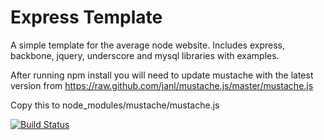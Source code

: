 # Express Template

A simple template for the average node website.
Includes express, backbone, jquery, underscore and mysql libraries with examples.

After running npm install you will need to update mustache with the latest version from 
https://raw.github.com/janl/mustache.js/master/mustache.js

Copy this to node_modules/mustache/mustache.js



[![Build Status](https://secure.travis-ci.org/Qazzian/expressTemplate.png?branch=master)](http://travis-ci.org/Qazzian/expressTemplate)

